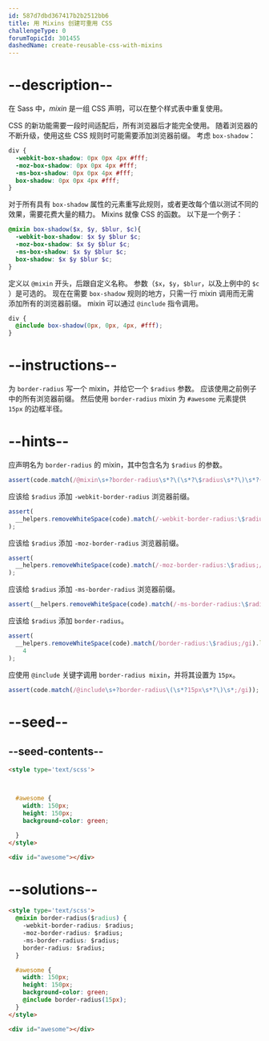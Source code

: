 ```yaml
---
id: 587d7dbd367417b2b2512bb6
title: 用 Mixins 创建可重用 CSS
challengeType: 0
forumTopicId: 301455
dashedName: create-reusable-css-with-mixins
---
```


# --description--

在 Sass 中，<dfn>mixin</dfn> 是一组 CSS 声明，可以在整个样式表中重复使用。

CSS 的新功能需要一段时间适配后，所有浏览器后才能完全使用。 随着浏览器的不断升级，使用这些 CSS 规则时可能需要添加浏览器前缀。 考虑 `box-shadow`：

```scss
div {
  -webkit-box-shadow: 0px 0px 4px #fff;
  -moz-box-shadow: 0px 0px 4px #fff;
  -ms-box-shadow: 0px 0px 4px #fff;
  box-shadow: 0px 0px 4px #fff;
}
```

对于所有具有 `box-shadow` 属性的元素重写此规则，或者更改每个值以测试不同的效果，需要花费大量的精力。 Mixins 就像 CSS 的函数。 以下是一个例子：

```scss
@mixin box-shadow($x, $y, $blur, $c){ 
  -webkit-box-shadow: $x $y $blur $c;
  -moz-box-shadow: $x $y $blur $c;
  -ms-box-shadow: $x $y $blur $c;
  box-shadow: $x $y $blur $c;
}
```

定义以 `@mixin` 开头，后跟自定义名称。 参数（`$x`，`$y`，`$blur`，以及上例中的 `$c` ）是可选的。 现在在需要 `box-shadow` 规则的地方，只需一行 mixin 调用而无需添加所有的浏览器前缀。 mixin 可以通过 `@include` 指令调用。

```scss
div {
  @include box-shadow(0px, 0px, 4px, #fff);
}
```

# --instructions--

为 `border-radius` 写一个 mixin，并给它一个 `$radius` 参数。 应该使用之前例子中的所有浏览器前缀。 然后使用 `border-radius` mixin 为 `#awesome` 元素提供 `15px` 的边框半径。

# --hints--

应声明名为 `border-radius` 的 mixin，其中包含名为 `$radius` 的参数。

```js
assert(code.match(/@mixin\s+?border-radius\s*?\(\s*?\$radius\s*?\)\s*?{/gi));
```

应该给 `$radius` 添加 `-webkit-border-radius` 浏览器前缀。

```js
assert(
  __helpers.removeWhiteSpace(code).match(/-webkit-border-radius:\$radius;/gi)
);
```

应该给 `$radius` 添加 `-moz-border-radius` 浏览器前缀。

```js
assert(
  __helpers.removeWhiteSpace(code).match(/-moz-border-radius:\$radius;/gi)
);
```

应该给 `$radius` 添加 `-ms-border-radius` 浏览器前缀。

```js
assert(__helpers.removeWhiteSpace(code).match(/-ms-border-radius:\$radius;/gi));
```

应该给 `$radius` 添加 `border-radius`。

```js
assert(
  __helpers.removeWhiteSpace(code).match(/border-radius:\$radius;/gi).length ==
    4
);
```

应使用 `@include` 关键字调用 `border-radius mixin`，并将其设置为 `15px`。

```js
assert(code.match(/@include\s+?border-radius\(\s*?15px\s*?\)\s*;/gi));
```

# --seed--

## --seed-contents--

```html
<style type='text/scss'>



  #awesome {
    width: 150px;
    height: 150px;
    background-color: green;

  }
</style>

<div id="awesome"></div>
```

# --solutions--

```html
<style type='text/scss'>
  @mixin border-radius($radius) {
    -webkit-border-radius: $radius;
    -moz-border-radius: $radius;
    -ms-border-radius: $radius;
    border-radius: $radius;
  }

  #awesome {
    width: 150px;
    height: 150px;
    background-color: green;
    @include border-radius(15px);
  }
</style>

<div id="awesome"></div>
```
